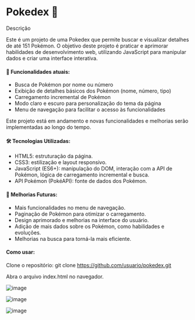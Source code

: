 # Pokedex 👾

Descrição

Este é um projeto de uma Pokedex que permite buscar e visualizar detalhes de até 151 Pokémon. O objetivo deste projeto é praticar e aprimorar habilidades de desenvolvimento web, utilizando JavaScript para manipular dados e criar uma interface interativa.

#### 🌟 Funcionalidades atuais:
- Busca de Pokémon por nome ou número
- Exibição de detalhes básicos dos Pokémon (nome, número, tipo)
- Carregamento incremental de Pokémon
- Modo claro e escuro para personalização do tema da página
- Menu de navegação para facilitar o acesso às funcionalidades

Este projeto está em andamento e novas funcionalidades e melhorias serão implementadas ao longo do tempo.

#### 🛠️ Tecnologias Utilizadas:
- HTML5: estruturação da página.
- CSS3: estilização e layout responsivo.
- JavaScript (ES6+): manipulação do DOM, interação com a API de Pokémon, lógica de carregamento incremental e busca.
- API Pokémon (PokéAPI): fonte de dados dos Pokémon.

#### 🚀 Melhorias Futuras:

- Mais funcionalidades no menu de navegação.
- Paginação de Pokémon para otimizar o carregamento.
- Design aprimorado e melhorias na interface do usuário.
- Adição de mais dados sobre os Pokémon, como habilidades e evoluções.
- Melhorias na busca para torná-la mais eficiente.

#### Como usar:

Clone o repositório: git clone https://github.com/usuario/pokedex.git

Abra o arquivo index.html no navegador.

![image](https://github.com/user-attachments/assets/ff028d89-8fce-4008-8535-ee47b3587d78)

![image](https://github.com/user-attachments/assets/452fbefb-cb4d-4f2c-83c8-1425d15afc9d)

![image](https://github.com/user-attachments/assets/ff32d738-9893-4a55-a272-e3c36065dd27)
